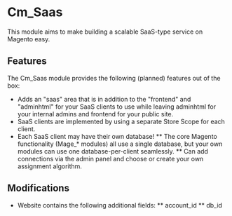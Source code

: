 # Cm_Saas

This module aims to make building a scalable SaaS-type service on Magento easy.

## Features

The Cm_Saas module provides the following (planned) features out of the box:

* Adds an "saas" area that is in addition to the "frontend" and "adminhtml" for your SaaS clients
  to use while leaving adminhtml for your internal admins and frontend for your public site.
* SaaS clients are implemented by using a separate Store Scope for each client.
* Each SaaS client may have their own database!
** The core Magento functionality (Mage_* modules) all use a single database, but your own modules
   can use one database-per-client seamlessly.
** Can add connections via the admin panel and choose or create your own assignment algorithm.

## Modifications

* Website contains the following additional fields:
** account_id
** db_id

